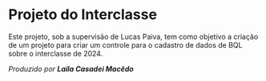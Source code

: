 # Projeto do Interclasse
Este projeto, sob a supervisão de Lucas Paiva, tem como objetivo a criação de um projeto para criar um controle para o cadastro de dados de BQL sobre o interclasse de 2024.

_Produzido por **Laila Casadei Macêdo**_

